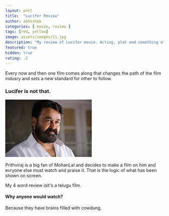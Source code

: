 ```yaml
---
layout: post
title:  "Lucifer Review"
author: abhishek
categories: [ movie, review ]
tags: [red, yellow]
image: assets/images/11.jpg
description: "My review of Lucifer movie. Acting, plot and something else in this short description."
featured: true
hidden: true
rating: .5
---
```


Every now and then one film comes along that changes the path of the film indusry and sets a new standard for other to follow.

### Lucifer is not that.

![Lucifer](assets/images/lucifer.jpg)

Prithviraj is a big fan of MohanLal and decides to make a film on him and evryone else must watch and praise it. That is the logic of what has been shown on screen.

My 4 word review is<span class="spoiler">it's a telugu film.</span>

#### Why anyone would watch?
Because they have brains filled with cowdung.
